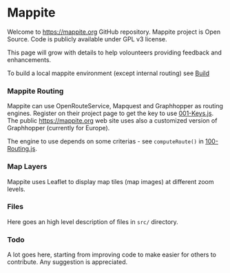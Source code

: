 # Mappite 

Welcome to https://mappite.org GitHub repository. Mappite project is Open Source. Code is publicly available under GPL v3 license.

This page will grow with details to help volounteers providing feedback and enhancements. 

To build a local mappite environment (except internal routing) see [Build](./Build.md) 

### Mappite Routing 

Mappite can use OpenRouteService, Mapquest and Graphhopper as routing engines. Register on their project page to get the key to use [001-Keys.js](mappite-js/001-Keys.js).  The public https://mappite.org web site uses also a customized version of Graphhopper (currently for Europe).

The engine to use depends on some criterias - see `computeRoute()` in [100-Routing.js](mappite-js/100-Routing.js). 

### Map Layers

Mappite uses Leaflet to display map tiles (map images) at different zoom levels. 

### Files

Here goes an high level description of files in `src/` directory.

### Todo

A lot goes here, starting from improving code to make easier for others to contribute. Any suggestion is appreciated.

<!--
**mappite/mappite** is a ✨ _special_ ✨ repository because its `README.md` (this file) appears on your GitHub profile.

Here are some ideas to get you started:

- 🔭 I’m currently working on ...
- 🌱 I’m currently learning ...
- 👯 I’m looking to collaborate on ...
- 🤔 I’m looking for help with ...
- 💬 Ask me about ...
- 📫 How to reach me: ...
- 😄 Pronouns: ...
- ⚡ Fun fact: ...
-->
